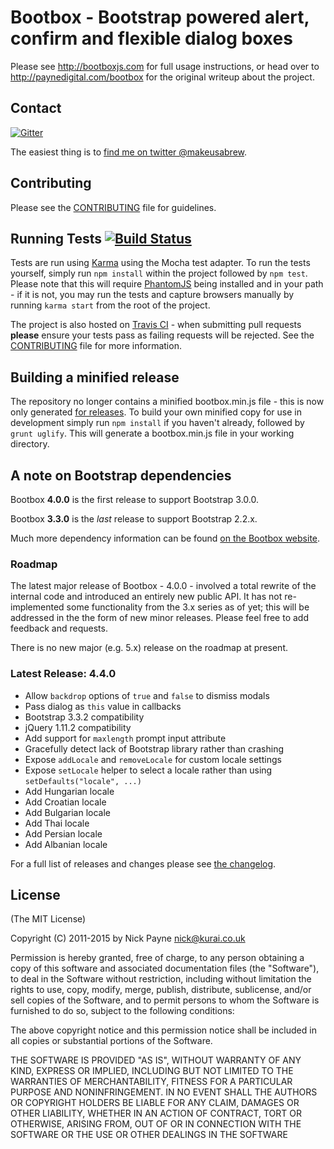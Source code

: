 # Bootbox - Bootstrap powered alert, confirm and flexible dialog boxes

Please see http://bootboxjs.com for full usage instructions, or head over to http://paynedigital.com/bootbox for
the original writeup about the project.

## Contact

[![Gitter](https://badges.gitter.im/Join%20Chat.svg)](https://gitter.im/makeusabrew/bootbox?utm_source=badge&utm_medium=badge&utm_campaign=pr-badge)

The easiest thing is to [find me on twitter @makeusabrew](http://twitter.com/makeusabrew).

## Contributing

Please see the [CONTRIBUTING](https://github.com/makeusabrew/bootbox/blob/master/CONTRIBUTING.md) file for guidelines.

## Running Tests [![Build Status](https://api.travis-ci.org/makeusabrew/bootbox.svg)](http://travis-ci.org/makeusabrew/bootbox)

Tests are run using [Karma](http://karma-runner.github.io/0.8/index.html) using the Mocha test adapter.
To run the tests yourself, simply run ```npm install``` within the project followed by ```npm test```.
Please note that this will require [PhantomJS](http://phantomjs.org/) being installed and in your path - if
it is not, you may run the tests and capture browsers manually by running ```karma start``` from the root
of the project.

The project is also hosted on [Travis CI](https://travis-ci.org/makeusabrew/bootbox) - when submitting
pull requests **please** ensure your tests pass as failing requests will be rejected. See the
[CONTRIBUTING](https://github.com/makeusabrew/bootbox/blob/master/CONTRIBUTING.md) file for more information.

## Building a minified release

The repository no longer contains a minified bootbox.min.js file - this is now only generated
[for releases](https://github.com/makeusabrew/bootbox/releases). To build your own minified copy
for use in development simply run ```npm install``` if you haven't already, followed by ```grunt uglify```.
This will generate a bootbox.min.js file in your working directory.

## A note on Bootstrap dependencies

Bootbox **4.0.0** is the first release to support Bootstrap 3.0.0.

Bootbox **3.3.0** is the *last* release to support Bootstrap 2.2.x.

Much more dependency information can be found [on the Bootbox website](http://bootboxjs.com/#dependencies).

### Roadmap

The latest major release of Bootbox - 4.0.0 - involved a total rewrite of the
internal code and introduced an entirely new public API. It has not re-implemented
some functionality from the 3.x series as of yet; this will be addressed in the
the form of new minor releases. Please feel free to add feedback and requests.

There is no new major (e.g. 5.x) release on the roadmap at present.

### Latest Release: 4.4.0

* Allow `backdrop` options of `true` and `false` to dismiss modals
* Pass dialog as `this` value in callbacks
* Bootstrap 3.3.2 compatibility
* jQuery 1.11.2 compatibility
* Add support for `maxlength` prompt input attribute
* Gracefully detect lack of Bootstrap library rather than crashing
* Expose `addLocale` and `removeLocale` for custom locale settings
* Expose `setLocale` helper to select a locale rather than using `setDefaults("locale", ...)`
* Add Hungarian locale
* Add Croatian locale
* Add Bulgarian locale
* Add Thai locale
* Add Persian locale
* Add Albanian locale

For a full list of releases and changes please see [the changelog](https://github.com/makeusabrew/bootbox/blob/master/CHANGELOG.md).

## License

(The MIT License)

Copyright (C) 2011-2015 by Nick Payne <nick@kurai.co.uk>

Permission is hereby granted, free of charge, to any person obtaining a copy
of this software and associated documentation files (the "Software"), to deal
in the Software without restriction, including without limitation the rights
to use, copy, modify, merge, publish, distribute, sublicense, and/or sell
copies of the Software, and to permit persons to whom the Software is
furnished to do so, subject to the following conditions:

The above copyright notice and this permission notice shall be included in
all copies or substantial portions of the Software.

THE SOFTWARE IS PROVIDED "AS IS", WITHOUT WARRANTY OF ANY KIND, EXPRESS OR
IMPLIED, INCLUDING BUT NOT LIMITED TO THE WARRANTIES OF MERCHANTABILITY,
FITNESS FOR A PARTICULAR PURPOSE AND NONINFRINGEMENT. IN NO EVENT SHALL THE
AUTHORS OR COPYRIGHT HOLDERS BE LIABLE FOR ANY CLAIM, DAMAGES OR OTHER
LIABILITY, WHETHER IN AN ACTION OF CONTRACT, TORT OR OTHERWISE, ARISING FROM,
OUT OF OR IN CONNECTION WITH THE SOFTWARE OR THE USE OR OTHER DEALINGS IN
THE SOFTWARE
